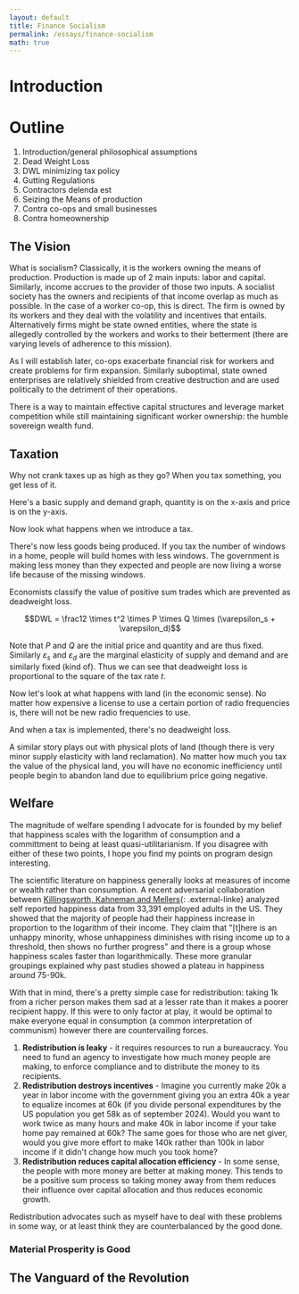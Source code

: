 ```yaml
---
layout: default
title: Finance Socialism
permalink: /essays/finance-socialism
math: true
---
```


# Introduction



# Outline

1. Introduction/general philosophical assumptions
2. Dead Weight Loss
3. DWL minimizing tax policy
4. Gutting Regulations
5. Contractors delenda est
6. Seizing the Means of production
7. Contra co-ops and small businesses
8. Contra homeownership

## The Vision

What is socialism? Classically, it is the workers owning the means of production. Production is made up of 2 main inputs: labor and capital. Similarly, income accrues to the provider of those two inputs. A socialist society has the owners and recipients of that income overlap as much as possible. In the case of a worker co-op, this is direct. The firm is owned by its workers and they deal with the volatility and incentives that entails. Alternatively firms might be state owned entities, where the state is allegedly controlled by the workers and works to their betterment (there are varying levels of adherence to this mission).

As I will establish later, co-ops exacerbate financial risk for workers and create problems for firm expansion. Similarly suboptimal, state owned enterprises are relatively shielded from creative destruction and are used politically to the detriment of their operations.

There is a way to maintain effective capital structures and leverage market competition while still maintaining significant worker ownership: the humble sovereign wealth fund.

## Taxation

Why not crank taxes up as high as they go? When you tax something, you get less of it.

Here's a basic supply and demand graph, quantity is on the x-axis and price is on the y-axis.

<object data="/images/normal-supply-demand.svg" type="image/svg+xml"></object>

Now look what happens when we introduce a tax.

<object data="/images/normal-supply-demand-taxes.svg" type="image/svg+xml"></object>

There's now less goods being produced. If you tax the number of windows in a home, people will build homes with less windows. The government is making less money than they expected and people are now living a worse life because of the missing windows.

Economists classify the value of positive sum trades which are prevented as deadweight loss.

$$DWL = \frac12 \times t^2 \times P \times Q \times (\varepsilon_s + \varepsilon_d)$$

Note that $P$ and $Q$ are the initial price and quantity and are thus fixed. Similarly $\varepsilon_s$ and $\varepsilon_d$ are the marginal elasticity of supply and demand and are similarly fixed (kind of). Thus we can see that deadweight loss is proportional to the square of the tax rate $t$.

Now let's look at what happens with land (in the economic sense). No matter how expensive a license to use a certain portion of radio frequencies is, there will not be new radio frequencies to use.

<object data="/images/land-supply-demand.svg" type="image/svg+xml"></object>

And when a tax is implemented, there's no deadweight loss.

<object data="/images/land-supply-demand-taxes.svg" type="image/svg+xml"></object>

A similar story plays out with physical plots of land (though there is very minor supply elasticity with land reclamation). No matter how much you tax the value of the physical land, you will have no economic inefficiency until people begin to abandon land due to equilibrium price going negative.

## Welfare

The magnitude of welfare spending I advocate for is founded by my belief that happiness scales with the logarithm of consumption and a committment to being at least quasi-utilitarianism. If you disagree with either of these two points, I hope you find my points on program design interesting.

The scientific literature on happiness generally looks at measures of income or wealth rather than consumption. A recent adversarial collaboration between [Killingsworth, Kahneman and Mellers](https://www.pnas.org/doi/10.1073/pnas.2208661120){: .external-linke} analyzed self reported happiness data from 33,391 employed adults in the US. They showed that the majority of people had their happiness increase in proportion to the logarithm of their income. They claim that "\[t\]here is an unhappy minority, whose unhappiness diminishes with rising income up to a threshold, then shows no further progress" and there is a group whose happiness scales faster than logarithmically. These more granular groupings explained why past studies showed a plateau in happiness around 75-90k.

With that in mind, there's a pretty simple case for redistribution: taking 1k from a richer person makes them sad at a lesser rate than it makes a poorer recipient happy. If this were to only factor at play, it would be optimal to make everyone equal in consumption (a common interpretation of communism) however there are countervailing forces.

1. **Redistribution is leaky** - it requires resources to run a bureaucracy. You need to fund an agency to investigate how much money people are making, to enforce compliance and to distribute the money to its recipients.
2. **Redistribution destroys incentives** - Imagine you currently make 20k a year in labor income with the government giving you an extra 40k a year to equalize incomes at 60k (if you divide personal expenditures by the US population you get 58k as of september 2024). Would you want to work twice as many hours and make 40k in labor income if your take home pay remained at 60k? The same goes for those who are net giver, would you give more effort to make 140k rather than 100k in labor income if it didn't change how much you took home?
3. **Redistribution reduces capital allocation efficiency** - In some sense, the people with more money are better at making money. This tends to be a positive sum process so taking money away from them reduces their influence over capital allocation and thus reduces economic growth.

Redistribution advocates such as myself have to deal with these problems in some way, or at least think they are counterbalanced by the good done.

### Material Prosperity is Good



## The Vanguard of the Revolution
